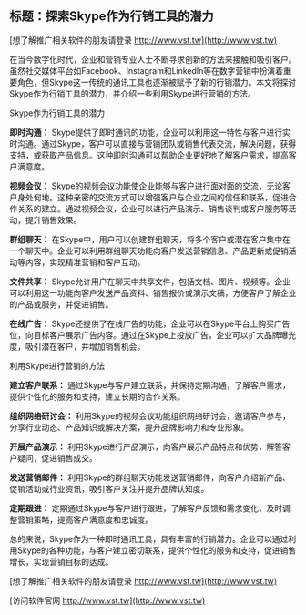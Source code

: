 ## **标题：探索Skype作为行销工具的潜力**

[想了解推广相关软件的朋友请登录 http://www.vst.tw](http://www.vst.tw)

在当今数字化时代，企业和营销专业人士不断寻求创新的方法来接触和吸引客户。虽然社交媒体平台如Facebook、Instagram和LinkedIn等在数字营销中扮演着重要角色，但Skype这一传统的通讯工具也逐渐被赋予了新的行销潜力。本文将探讨Skype作为行销工具的潜力，并介绍一些利用Skype进行营销的方法。

Skype作为行销工具的潜力

**即时沟通：**
Skype提供了即时通讯的功能，企业可以利用这一特性与客户进行实时沟通。通过Skype，客户可以直接与营销团队或销售代表交流，解决问题，获得支持，或获取产品信息。这种即时沟通可以帮助企业更好地了解客户需求，提高客户满意度。

**视频会议：**
Skype的视频会议功能使企业能够与客户进行面对面的交流，无论客户身处何地。这种亲密的交流方式可以增强客户与企业之间的信任和联系，促进合作关系的建立。通过视频会议，企业可以进行产品演示、销售谈判或客户服务等活动，提升销售效果。

**群组聊天：**
在Skype中，用户可以创建群组聊天，将多个客户或潜在客户集中在一个聊天中。企业可以利用群组聊天功能向客户发送营销信息、产品更新或促销活动等内容，实现精准营销和客户互动。

**文件共享：**
Skype允许用户在聊天中共享文件，包括文档、图片、视频等。企业可以利用这一功能向客户发送产品资料、销售报价或演示文稿，方便客户了解企业的产品或服务，并促进销售。

**在线广告：**
Skype还提供了在线广告的功能，企业可以在Skype平台上购买广告位，向目标客户展示广告内容。通过在Skype上投放广告，企业可以扩大品牌曝光度，吸引潜在客户，并增加销售机会。

利用Skype进行营销的方法

**建立客户联系：**
通过Skype与客户建立联系，并保持定期沟通，了解客户需求，提供个性化的服务和支持，建立长期的合作关系。

**组织网络研讨会：**
利用Skype的视频会议功能组织网络研讨会，邀请客户参与，分享行业动态、产品知识或解决方案，提升品牌影响力和专业形象。

**开展产品演示：**
利用Skype进行产品演示，向客户展示产品特点和优势，解答客户疑问，促进销售成交。

**发送营销邮件：**
利用Skype的群组聊天功能发送营销邮件，向客户介绍新产品、促销活动或行业资讯，吸引客户关注并提升品牌认知度。

**定期跟进：**
定期通过Skype与客户进行跟进，了解客户反馈和需求变化，及时调整营销策略，提高客户满意度和忠诚度。

总的来说，Skype作为一种即时通讯工具，具有丰富的行销潜力。企业可以通过利用Skype的各种功能，与客户建立密切联系，提供个性化的服务和支持，促进销售增长，实现营销目标的达成。

[想了解推广相关软件的朋友请登录 http://www.vst.tw](http://www.vst.tw)


[访问软件官网 http://www.vst.tw](http://www.vst.tw)
